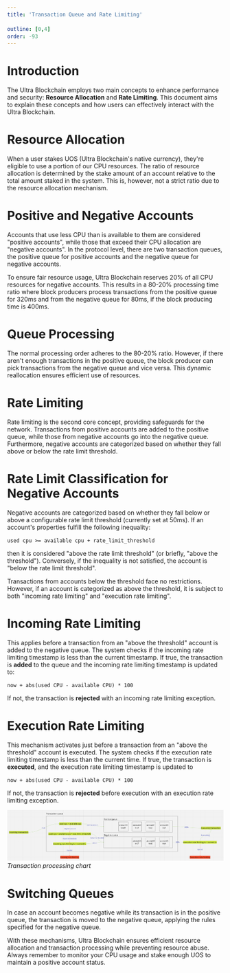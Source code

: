```yaml
---
title: 'Transaction Queue and Rate Limiting'

outline: [0,4]
order: -93
---
```


# Introduction
The Ultra Blockchain employs two main concepts to enhance performance and security: **Resource Allocation** and **Rate Limiting**. This document aims to explain these concepts and how users can effectively interact with the Ultra Blockchain.

# Resource Allocation
When a user stakes UOS (Ultra Blockchain's native currency), they're eligible to use a portion of our CPU resources. The ratio of resource allocation is determined by the stake amount of an account relative to the total amount staked in the system. This is, however, not a strict ratio due to the resource allocation mechanism.

# Positive and Negative Accounts
Accounts that use less CPU than is available to them are considered "positive accounts", while those that exceed their CPU allocation are "negative accounts". In the protocol level, there are two transaction queues, the positive queue for positive accounts and the negative queue for negative accounts.

To ensure fair resource usage, Ultra Blockchain reserves 20% of all CPU resources for negative accounts. This results in a 80-20% processing time ratio where block producers process transactions from the positive queue for 320ms and from the negative queue for 80ms, if the block producing time is 400ms.

# Queue Processing
The normal processing order adheres to the 80-20% ratio. However, if there aren't enough transactions in the positive queue, the block producer can pick transactions from the negative queue and vice versa. This dynamic reallocation ensures efficient use of resources.

# Rate Limiting
Rate limiting is the second core concept, providing safeguards for the network. Transactions from positive accounts are added to the positive queue, while those from negative accounts go into the negative queue. Furthermore, negative accounts are categorized based on whether they fall above or below the rate limit threshold.

# Rate Limit Classification for Negative Accounts
Negative accounts are categorized based on whether they fall below or above a configurable rate limit threshold (currently set at 50ms). If an account's properties fulfill the following inequality:
```
used cpu >= available cpu + rate_limit_threshold
```
then it is considered "above the rate limit threshold" (or briefly, "above the threshold"). Conversely, if the inequality is not satisfied, the account is "below the rate limit threshold".

Transactions from accounts below the threshold face no restrictions. However, if an account is categorized as above the threshold, it is subject to both "incoming rate limiting" and "execution rate limiting".

# Incoming Rate Limiting
This applies before a transaction from an "above the threshold" account is added to the negative queue. The system checks if the incoming rate limiting timestamp is less than the current timestamp. If true, the transaction is **added** to the queue and the incoming rate limiting timestamp is updated to:
```
now + abs(used CPU - available CPU) * 100
```
 If not, the transaction is **rejected** with an incoming rate limiting exception.

# Execution Rate Limiting
This mechanism activates just before a transaction from an "above the threshold" account is executed. The system checks if the execution rate limiting timestamp is less than the current time. If true, the transaction is **executed**, and the execution rate limiting timestamp is updated to
```
now + abs(used CPU - available CPU) * 100
```
If not, the transaction is **rejected** before execution with an execution rate limiting exception.

![Transaction processing chart](/images/transaction_queue.png)
*Transaction processing chart*

# Switching Queues
In case an account becomes negative while its transaction is in the positive queue, the transaction is moved to the negative queue, applying the rules specified for the negative queue.

With these mechanisms, Ultra Blockchain ensures efficient resource allocation and transaction processing while preventing resource abuse. Always remember to monitor your CPU usage and stake enough UOS to maintain a positive account status.
